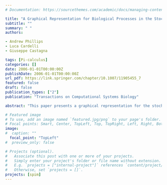 ```yaml
---
# Documentation: https://sourcethemes.com/academic/docs/managing-content/

title: "A Graphical Representation for Biological Processes in the Stochastic pi-Calculus"
subtitle: ""
summary: " "
authors:

- Andrew Phillips
- Luca Cardelli
- Giuseppe Castagna

tags: [Pi-calculus]
categories: []
date: 2006-01-01T00:00:00Z
publishDate: 2006-01-01T00:00:00Z
url_pdf: https://link.springer.com/chapter/10.1007/11905455_7
featured: false
draft: false
publication_types: ["2"]
publication: "Transactions on Computational Systems Biology"

abstract: "This paper presents a graphical representation for the stochastic π-calculus, which is formalised by defining a corresponding graphical calculus. The graphical calculus is shown to be reduction equivalent to stochastic π, ensuring that the two calculi have the same expressive power. The graphical representation is used to model a couple of example biological systems, namely a bistable gene network and a mapk signalling cascade. One of the benefits of the representation is its ability to highlight the existence of cycles, which are a key feature of biological systems. Another benefit is its ability to animate interactions between system components, in order to visualise system dynamics. The graphical representation can also be used as a front end to a simulator for the stochastic π-calculus, to help make modelling and simulation of biological systems more accessible to non computer scientists."

# Featured image
# To use, add an image named `featured.jpg/png` to your page's folder.
# Focal points: Smart, Center, TopLeft, Top, TopRight, Left, Right, BottomLeft, Bottom, BottomRight.
image: 
#  caption: ""
  focal_point: "TopLeft"
#  preview_only: false

# Projects (optional).
#   Associate this post with one or more of your projects.
#   Simply enter your project's folder or file name without extension.
#   E.g. `projects = ["internal-project"]` references `content/project/deep-learning/index.md`.
#   Otherwise, set `projects = []`.
projects: [spim]
---
```

